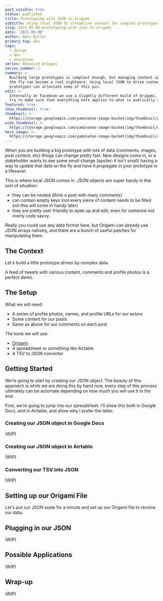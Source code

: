 ```yaml
---
post_visible: true
status: published
title: Prototyping with JSON in Origami
subtitle: Using local JSON to streamline content for complex prototypes.
slug: 2021-05-08-prototyping-with-json-in-origami
date: '2021-05-08'
author: Nate Butler
primary_tag: dev
tags:
  - design
  - dev
  - education
series: Advanced Origami
series_number: 1
summary: >-
  Building large prototypes is complext enough, but managing content updates on
  the fly can become a real nightmare. Using local JSON to drive content in your
  prototypes can alleviate some of this pin.
edit: >-
  Internally at Facebook we use a slightly different build of Origami, but I'll
  try to make sure that everything here applies to what is publically available!
featured: true
show_thumbnail: true
thumbnail: >-
  https://storage.googleapis.com/yaminateo-image-bucket/img/thumbnail/origami-json-1x1.jpg
wide_thumbnail: >-
  https://storage.googleapis.com/yaminateo-image-bucket/img/thumbnail/origami-json-2x1.jpg
hero_image: >-
  https://storage.googleapis.com/yaminateo-image-bucket/img/thumbnail/origami-json-2x1.jpg
---
```

When you are building a big prototype with lots of data (comments, images, post content, etc) things can change pretty fast. New designs come in, or a stakeholder wants to see some *small* change (spoiler: it isn't small) having a way to update that data on the fly and have it propagate in your prototype is a lifesaver.

This is where local JSON comes in. JSON objects are super handy in this sort of situation: 
- they can be nested (think a post with many comments) 
- can contain empty keys (not every piece of content needs to be filled out–this will come in handy later) 
- they are pretty user friendly to open up and edit, even for someone not overly code savvy.

Really you could use any data format here, but Origami can already use JSON arrays natively, and there are a bunch of useful patches for manipulating them.

## The Context

Let's build a little prototype driven by complex data. 

A feed of tweets with various content, comments and profile photos is a perfect demo.

## The Setup

What we will need:
- A series of profile photos, names, and profile URLs for our actors
- Some content for our posts
- Same as above for our comments on each post

The tools we will use:
- [Origami](origami.design)
- A spreadsheet or something like Airtable
- A TSV to JSON convertor

## Getting Started

We’re going to start by creating our JSON object. The beauty of this approach is while we are doing this by hand now, every step of this process ultimately can be automate depending on how much you will use it in the end.

First, we’re going to jump into our spreadsheet. I’ll show this both in Google Docs, and in Airtable, and show why I prefer the latter.

### Creating our JSON object in Google Docs

(WIP)

### Creating our JSON object in Airtable

(WIP)

### Converting our TSV into JSON

(WIP)

## Setting up our Origami File

Let's put our JSON aside for a minute and set up our Origami file to receive our data.

## Plugging in our JSON

(WIP)

## Possible Applications

(WIP)

## Wrap-up

(WIP)
